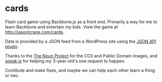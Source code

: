 cards
=====

Flash card game using Backbone.js as a front end. Primarily a way for me to learn Backbone and entertain my kids.
View the game at http://jasonlcrane.com/cards.

Data is provided by a JSON feed from a WordPress site using the [JSON API plugin](https://github.com/dphiffer/wp-json-api).

Thanks to the [The Noun Project](http://thenounproject.com) for the CC0 and Public Domain images, and [speak.js](https://github.com/kripken/speak.js) for helping my 3-year-old's one request to happen.

Contibute and make fixes, and maybe we can help each other learn a thing or two.
